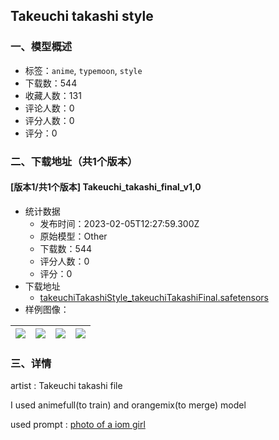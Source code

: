 ## Takeuchi takashi style
### 一、模型概述

- 标签：`anime`, `typemoon`, `style`
- 下载数：544
- 收藏人数：131
- 评论人数：0
- 评分人数：0
- 评分：0

### 二、下载地址（共1个版本）

#### [版本1/共1个版本] Takeuchi_takashi_final_v1,0

- 统计数据
  - 发布时间：2023-02-05T12:27:59.300Z
  - 原始模型：Other
  - 下载数：544
  - 评分人数：0
  - 评分：0
- 下载地址
  - [takeuchiTakashiStyle_takeuchiTakashiFinal.safetensors](https://civitai.com/api/download/models/7984)
- 样例图像：

| <img src="https://image.civitai.com/xG1nkqKTMzGDvpLrqFT7WA/53354798-6221-4426-e6d5-f86844045c00/width=450/75260.jpeg" /> | <img src="https://image.civitai.com/xG1nkqKTMzGDvpLrqFT7WA/e4ffe8c0-e11f-4137-3dec-d91c19f1ad00/width=450/75270.jpeg" /> | <img src="https://image.civitai.com/xG1nkqKTMzGDvpLrqFT7WA/a39a3590-05aa-4835-6c1c-6217bbd18600/width=450/75268.jpeg" /> | <img src="https://image.civitai.com/xG1nkqKTMzGDvpLrqFT7WA/1a94fb32-4067-4d40-4b51-beb6c8788200/width=450/75267.jpeg" /> |
| ---- | ---- | ---- | ---- |


### 三、详情
<p>artist : Takeuchi takashi file</p><p></p><p>I used animefull(to train) and orangemix(to merge) model</p><p></p><p>used prompt : <u>photo of a iom girl</u></p>
